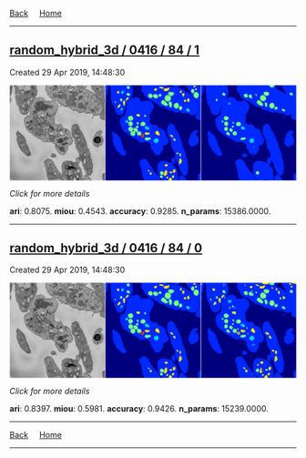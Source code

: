 
[Back](..)&nbsp;&nbsp;&nbsp;&nbsp;&nbsp;[Home](https://leapmanlab.github.io/snapshots)

---

<div class="summary"><a href="1"><h2>random_hybrid_3d / 0416 / 84 / 1</h2></a><p>Created 29 Apr 2019, 14:48:30
</p><a href="1"><img src="1/media/summary.png" align="center"></a><p>
<i>Click for more details</i>
</p></div>

**ari**: 0.8075. **miou**: 0.4543. **accuracy**: 0.9285. **n_params**: 15386.0000. 

---

<div class="summary"><a href="0"><h2>random_hybrid_3d / 0416 / 84 / 0</h2></a><p>Created 29 Apr 2019, 14:48:30
</p><a href="0"><img src="0/media/summary.png" align="center"></a><p>
<i>Click for more details</i>
</p></div>

**ari**: 0.8397. **miou**: 0.5981. **accuracy**: 0.9426. **n_params**: 15239.0000. 

---

[Back](..)&nbsp;&nbsp;&nbsp;&nbsp;&nbsp;[Home](https://leapmanlab.github.io/snapshots)

---